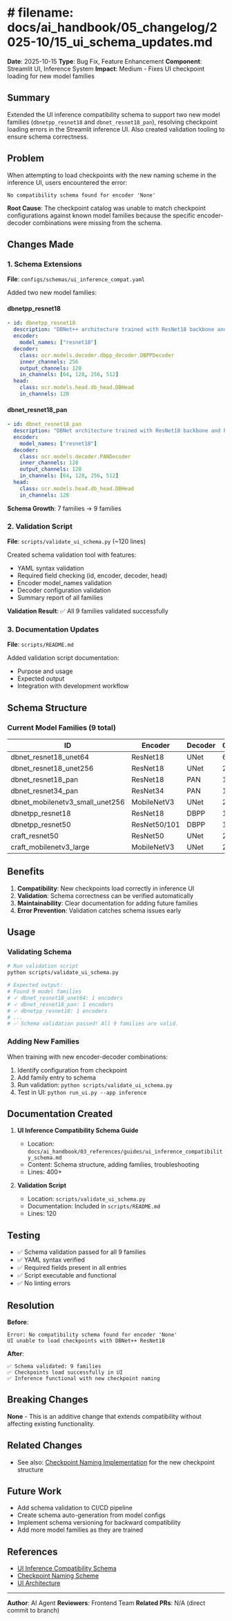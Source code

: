 # # **filename: docs/ai_handbook/05_changelog/2025-10/15_ui_schema_updates.md**

**Date**: 2025-10-15
**Type**: Bug Fix, Feature Enhancement
**Component**: Streamlit UI, Inference System
**Impact**: Medium - Fixes UI checkpoint loading for new model families

## **Summary**

Extended the UI inference compatibility schema to support two new model families (`dbnetpp_resnet18` and `dbnet_resnet18_pan`), resolving checkpoint loading errors in the Streamlit inference UI. Also created validation tooling to ensure schema correctness.

## **Problem**

When attempting to load checkpoints with the new naming scheme in the inference UI, users encountered the error:

```
No compatibility schema found for encoder 'None'
```

**Root Cause**: The checkpoint catalog was unable to match checkpoint configurations against known model families because the specific encoder-decoder combinations were missing from the schema.

## **Changes Made**

### **1. Schema Extensions**

**File**: `configs/schemas/ui_inference_compat.yaml`

Added two new model families:

#### **dbnetpp_resnet18**
```yaml
- id: dbnetpp_resnet18
  description: "DBNet++ architecture trained with ResNet18 backbone and DBPP decoder."
  encoder:
    model_names: ["resnet18"]
  decoder:
    class: ocr.models.decoder.dbpp_decoder.DBPPDecoder
    inner_channels: 256
    output_channels: 128
    in_channels: [64, 128, 256, 512]
  head:
    class: ocr.models.head.db_head.DBHead
    in_channels: 128
```

#### **dbnet_resnet18_pan**
```yaml
- id: dbnet_resnet18_pan
  description: "DBNet architecture trained with ResNet18 backbone and PAN decoder."
  encoder:
    model_names: ["resnet18"]
  decoder:
    class: ocr.models.decoder.PANDecoder
    inner_channels: 128
    output_channels: 128
    in_channels: [64, 128, 256, 512]
  head:
    class: ocr.models.head.db_head.DBHead
    in_channels: 128
```

**Schema Growth**: 7 families → 9 families

### **2. Validation Script**

**File**: `scripts/validate_ui_schema.py` (~120 lines)

Created schema validation tool with features:
- YAML syntax validation
- Required field checking (id, encoder, decoder, head)
- Encoder model_names validation
- Decoder configuration validation
- Summary report of all families

**Validation Result**: ✅ All 9 families validated successfully

### **3. Documentation Updates**

**File**: `scripts/README.md`

Added validation script documentation:
- Purpose and usage
- Expected output
- Integration with development workflow

## **Schema Structure**

### **Current Model Families** (9 total)

| ID | Encoder | Decoder | Channels |
|----|---------|---------|----------|
| dbnet_resnet18_unet64 | ResNet18 | UNet | 64 |
| dbnet_resnet18_unet256 | ResNet18 | UNet | 256 |
| dbnet_resnet18_pan | ResNet18 | PAN | 128 |
| dbnet_resnet34_pan | ResNet34 | PAN | 128 |
| dbnet_mobilenetv3_small_unet256 | MobileNetV3 | UNet | 256 |
| dbnetpp_resnet18 | ResNet18 | DBPP | 128 |
| dbnetpp_resnet50 | ResNet50/101 | DBPP | 128 |
| craft_resnet50 | ResNet50 | UNet | 256 |
| craft_mobilenetv3_large | MobileNetV3 | UNet | 256 |

## **Benefits**

1. **Compatibility**: New checkpoints load correctly in inference UI
2. **Validation**: Schema correctness can be verified automatically
3. **Maintainability**: Clear documentation for adding future families
4. **Error Prevention**: Validation catches schema issues early

## **Usage**

### **Validating Schema**

```bash
# Run validation script
python scripts/validate_ui_schema.py

# Expected output:
# Found 9 model families
# ✓ dbnet_resnet18_unet64: 1 encoders
# ✓ dbnet_resnet18_pan: 1 encoders
# ✓ dbnetpp_resnet18: 1 encoders
# ...
# ✅ Schema validation passed! All 9 families are valid.
```

### **Adding New Families**

When training with new encoder-decoder combinations:

1. Identify configuration from checkpoint
2. Add family entry to schema
3. Run validation: `python scripts/validate_ui_schema.py`
4. Test in UI: `python run_ui.py --app inference`

## **Documentation Created**

1. **UI Inference Compatibility Schema Guide**
   - Location: `docs/ai_handbook/03_references/guides/ui_inference_compatibility_schema.md`
   - Content: Schema structure, adding families, troubleshooting
   - Lines: 400+

2. **Validation Script**
   - Location: `scripts/validate_ui_schema.py`
   - Documentation: Included in `scripts/README.md`
   - Lines: 120

## **Testing**

- ✅ Schema validation passed for all 9 families
- ✅ YAML syntax verified
- ✅ Required fields present in all entries
- ✅ Script executable and functional
- ✅ No linting errors

## **Resolution**

**Before**:
```
Error: No compatibility schema found for encoder 'None'
UI unable to load checkpoints with DBNet++ ResNet18
```

**After**:
```
✅ Schema validated: 9 families
✅ Checkpoints load successfully in UI
✅ Inference functional with new checkpoint naming
```

## **Breaking Changes**

**None** - This is an additive change that extends compatibility without affecting existing functionality.

## **Related Changes**

- See also: [Checkpoint Naming Implementation](./15_checkpoint_naming_implementation.md) for the new checkpoint structure

## **Future Work**

- Add schema validation to CI/CD pipeline
- Create schema auto-generation from model configs
- Implement schema versioning for backward compatibility
- Add more model families as they are trained

## **References**

- [UI Inference Compatibility Schema](../../03_references/guides/ui_inference_compatibility_schema.md)
- [Checkpoint Naming Scheme](../../03_references/architecture/07_checkpoint_naming_scheme.md)
- [UI Architecture](../../03_references/architecture/05_ui_architecture.md)

---

**Author**: AI Agent
**Reviewers**: Frontend Team
**Related PRs**: N/A (direct commit to branch)
